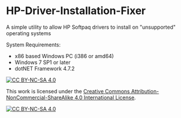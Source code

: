 # HP-Driver-Installation-Fixer
A simple utility to allow HP Softpaq drivers to install on "unsupported" operating systems

System Requirements:
- x86 based Windows PC (i386 or amd64)
- Windows 7 SP1 or later
- dotNET Framework 4.7.2

[![CC BY-NC-SA 4.0][cc-by-nc-sa-shield]][cc-by-nc-sa]

This work is licensed under the
[Creative Commons Attribution-NonCommercial-ShareAlike 4.0 International License][cc-by-nc-sa].

[![CC BY-NC-SA 4.0][cc-by-nc-sa-image]][cc-by-nc-sa]

[cc-by-nc-sa]: http://creativecommons.org/licenses/by-nc-sa/4.0/
[cc-by-nc-sa-image]: https://licensebuttons.net/l/by-nc-sa/4.0/88x31.png
[cc-by-nc-sa-shield]: https://img.shields.io/badge/License-CC%20BY--NC--SA%204.0-lightgrey.svg